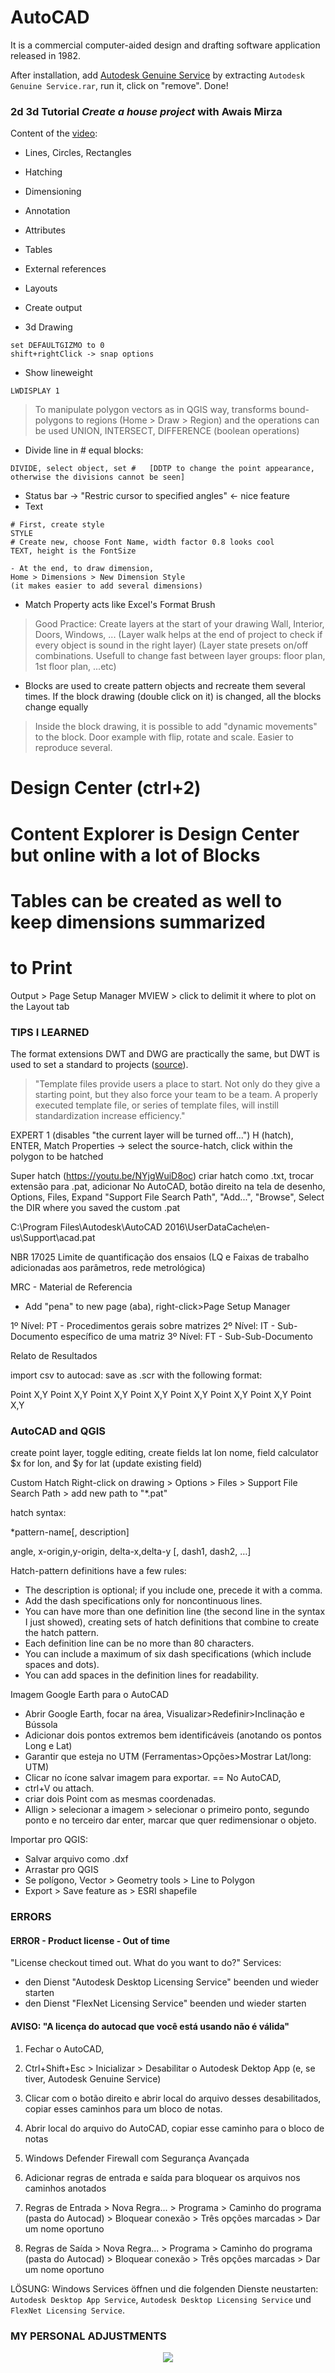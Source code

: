 # AutoCAD 
It is a commercial computer-aided design and drafting software application released in 1982.

After installation, add [Autodesk Genuine Service](https://youtu.be/xqEnDpikZdw) by
extracting `Autodesk Genuine Service.rar`, run it, click on "remove". Done!

### 2d 3d Tutorial _Create a house project_ with Awais Mirza
Content of the [video](https://youtu.be/-7hrElZrul4):
- Lines, Circles, Rectangles
- Hatching
- Dimensioning
- Annotation
- Attributes
- Tables
- External references
- Layouts
- Create output

- 3d Drawing
```
set DEFAULTGIZMO to 0
shift+rightClick -> snap options
```
- Show lineweight
```
LWDISPLAY 1
```

> To manipulate polygon vectors as in QGIS way, transforms bound-polygons to regions (Home > Draw > Region) 
and the operations can be used UNION, INTERSECT, DIFFERENCE (boolean operations)

- Divide line in # equal blocks:
```
DIVIDE, select object, set #   [DDTP to change the point appearance, otherwise the divisions cannot be seen]
```

- Status bar -> "Restric cursor to specified angles" <- nice feature
- Text
```autocad
# First, create style
STYLE
# Create new, choose Font Name, width factor 0.8 looks cool
TEXT, height is the FontSize
``` 
```
- At the end, to draw dimension,
Home > Dimensions > New Dimension Style 
(it makes easier to add several dimensions)
```
- Match Property acts like Excel's Format Brush

> Good Practice: Create layers at the start of your drawing
Wall, Interior, Doors, Windows, ...
(Layer walk helps at the end of project to check if every object is sound in the right layer)
(Layer state presets on/off combinations. Usefull to change fast between layer groups: floor plan, 1st floor plan, ...etc)

- Blocks are used to create pattern objects and recreate them several times. If the block drawing (double click on it) is changed, all the blocks change equally
> Inside the block drawing, it is possible to add "dynamic movements" to the block. Door example with flip, rotate and scale. Easier to reproduce several.

# Design Center (ctrl+2)

# Content Explorer is Design Center but online with a lot of Blocks

# Tables can be created as well to keep dimensions summarized

# to Print
Output > Page Setup Manager
MVIEW > click to delimit it where to plot on the Layout tab

### TIPS I LEARNED

The format extensions DWT and DWG are practically the same, 
but DWT is used to set a standard to projects ([source](https://www.augi.com/articles/detail/tipniques-why-you-should-use-a-template#:~:text=The%20most)).
> "Template files provide users a place to start.
Not only do they give a starting point, but they also 
force your team to be a team.  A properly executed template file, or series of template files, 
will instill standardization increase efficiency." 


EXPERT 1		(disables "the current layer will be turned off...")
H (hatch), ENTER, Match Properties -> select the source-hatch, click within the polygon to be hatched

Super hatch (https://youtu.be/NYjgWuiD8oc)
criar hatch como .txt, trocar extensão para .pat, adicionar
No AutoCAD, botão direito na tela de desenho, Options, 
Files, Expand "Support File Search Path", "Add...", "Browse", Select the DIR where you saved the custom .pat

C:\Program Files\Autodesk\AutoCAD 2016\UserDataCache\en-us\Support\acad.pat

NBR 17025
Limite de quantificação dos ensaios
(LQ e Faixas de trabalho adicionadas aos parâmetros, rede metrológica)

MRC - Material de Referencia

- Add "pena" to new page (aba), right-click>Page Setup Manager

1º Nível: PT - Procedimentos gerais sobre matrizes
2º Nível: IT - Sub-Documento específico de uma matriz
3º Nível: FT - Sub-Sub-Documento 

Relato de Resultados

import csv to autocad:
save as .scr with the following format:

Point X,Y
Point X,Y
Point X,Y
Point X,Y
Point X,Y
Point X,Y
Point X,Y
Point X,Y



### AutoCAD and QGIS
create point layer, toggle editing, create fields lat lon nome,
field calculator $x for lon, and $y for lat (update existing field)

Custom Hatch
Right-click on drawing > Options > Files > Support File Search Path > add new path to "*.pat"

hatch syntax:

*pattern-name[, description]

angle, x-origin,y-origin, delta-x,delta-y [, dash1, dash2, …]

Hatch-pattern definitions have a few rules:
- The description is optional; if you include one, precede it with a comma.
- Add the dash specifications only for noncontinuous lines.
- You can have more than one definition line (the second line in the syntax I just showed), creating sets of hatch definitions that combine to create the hatch pattern.
- Each definition line can be no more than 80 characters.
- You can include a maximum of six dash specifications (which include spaces and dots).
- You can add spaces in the definition lines for readability.

Imagem Google Earth para o AutoCAD
- Abrir Google Earth, focar na área, Visualizar>Redefinir>Inclinação e Bússola
- Adicionar dois pontos extremos bem identificáveis (anotando os pontos Long e Lat)
- Garantir que esteja no UTM (Ferramentas>Opções>Mostrar Lat/long: UTM)
- Clicar no ícone salvar imagem para exportar.
== No AutoCAD, 
- ctrl+V ou attach.
- criar dois Point com as mesmas coordenadas.
- Allign > selecionar a imagem > selecionar o primeiro ponto, segundo ponto e no terceiro dar enter, marcar que quer redimensionar o objeto.

Importar pro QGIS:
- Salvar arquivo como .dxf
- Arrastar pro QGIS
- Se polígono, Vector > Geometry tools > Line to Polygon
- Export > Save feature as > ESRI shapefile


### ERRORS
#### ERROR - Product license - Out of time

"License checkout timed out. What do you want to do?"
Services:
- den Dienst "Autodesk Desktop Licensing Service" beenden und wieder starten
- den Dienst "FlexNet Licensing Service" beenden und wieder starten

#### AVISO: "A licença do autocad que você está usando não é válida"

1. Fechar o AutoCAD,
2. Ctrl+Shift+Esc > Inicializar > Desabilitar o Autodesk Dektop App (e, se tiver, Autodesk Genuine Service)
3. Clicar com o botão direito e abrir local do arquivo desses desabilitados, copiar esses caminhos para um bloco de notas.
4. Abrir local do arquivo do AutoCAD, copiar esse caminho para o bloco de notas

5. Windows Defender Firewall com Segurança Avançada
6. Adicionar regras de entrada e saída para bloquear os arquivos nos caminhos anotados
7. Regras de Entrada > Nova Regra... > Programa > Caminho do programa (pasta do Autocad) > Bloquear conexão > Três opções marcadas > Dar um nome oportuno
8. Regras de Saída > Nova Regra... > Programa >  Caminho do programa (pasta do Autocad) > Bloquear conexão > Três opções marcadas > Dar um nome oportuno

LÖSUNG: Windows Services öffnen und die folgenden Dienste neustarten: `Autodesk Desktop App Service`,
`Autodesk Desktop Licensing Service` und `FlexNet Licensing Service`.

### MY PERSONAL ADJUSTMENTS
<div align="center"><img src="./images/AutoCAD_SetupAdjustments.png"></div>
